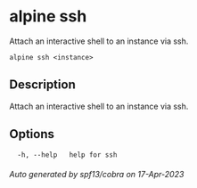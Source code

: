 # alpine ssh

Attach an interactive shell to an instance via ssh.

```
alpine ssh <instance>
```

## Description

Attach an interactive shell to an instance via ssh.

## Options

```
  -h, --help   help for ssh
```

###### Auto generated by spf13/cobra on 17-Apr-2023
